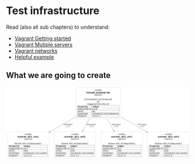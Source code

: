 # Test infrastructure

Read (also all sub chapters) to understand:
 * [Vagrant Getting started](https://learn.hashicorp.com/collections/vagrant/getting-started)
 * [Vagrant Mutiple servers](https://www.vagrantup.com/docs/multi-machine)
 * [Vagrant networks](https://www.vagrantup.com/docs/networking)
 * [Helpful example](https://manski.net/2016/09/vagrant-multi-machine-tutorial/)

 ## What we are going to create
![](..\doc\diagrams\doc\vagrant_infrastructure\vagrant_infrastructure.png)

